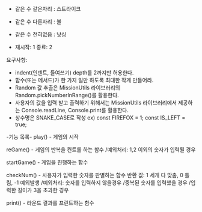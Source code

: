 - 같은 수 같은자리 : 스트라이크
- 같은 수 다른자리 : 볼
- 같은 수 전혀없음 : 낫싱

- 재시작: 1 종료: 2

요구사항:
- indent(인덴트, 들여쓰기) depth를 2까지만 허용한다.
- 함수(또는 메서드)가 한 가지 일만 하도록 최대한 작게 만들어라.
- Random 값 추출은 MissionUtils 라이브러리의 Random.pickNumberInRange()를 활용한다.
- 사용자의 값을 입력 받고 출력하기 위해서는 MissionUtils 라이브러리에서 제공하는 Console.readLine, Console.print를 활용한다.
- 상수명은 SNAKE_CASE로 작성
ex) const FIREFOX = 1;
const IS_LEFT = true;

-기능 목록-
play() - 게임의 시작

reGame() - 게임의 반복을 컨트롤 하는 함수 
/예외처리: 1,2 이외의 숫자가 입력될 경우

startGame() - 게임을 진행하는 함수

checkNum() - 사용자가 입력한 숫자를 판별하는 함수
반환 값: 1 세개 다 맞춤, 0 틀림, -1 예외발생
/예외처리: 숫자를 입력하지 않을경우
/중복된 숫자를 입력했을 경우
/입력한 길이가 3을 초과한 경우

print() - 라운드 결과를 프린트하는 함수